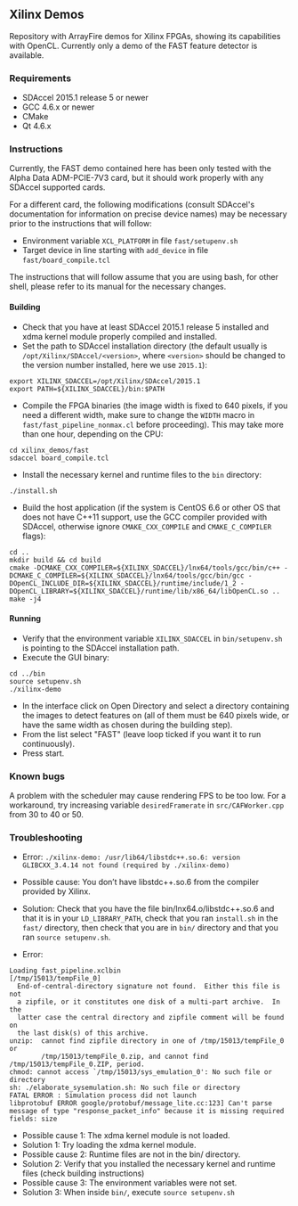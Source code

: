 ## Xilinx Demos

Repository with ArrayFire demos for Xilinx FPGAs, showing its capabilities with OpenCL. Currently only a demo of the FAST feature detector is available.

### Requirements

* SDAccel 2015.1 release 5 or newer
* GCC 4.6.x or newer
* CMake
* Qt 4.6.x

### Instructions

Currently, the FAST demo contained here has been only tested with the Alpha Data ADM-PCIE-7V3 card, but it should work properly with any SDAccel supported cards.

For a different card, the following modifications (consult SDAccel's documentation for information on precise device names) may be necessary prior to the instructions that will follow:

* Environment variable `XCL_PLATFORM` in file `fast/setupenv.sh`
* Target device in line starting with `add_device` in file `fast/board_compile.tcl`

The instructions that will follow assume that you are using bash, for other shell, please refer to its manual for the necessary changes.

#### Building

* Check that you have at least SDAccel 2015.1 release 5 installed and xdma kernel module properly compiled and installed.
* Set the path to SDAccel installation directory (the default usually is `/opt/Xilinx/SDAccel/<version>`, where `<version>` should be changed to the version number installed, here we use `2015.1`):

```
export XILINX_SDACCEL=/opt/Xilinx/SDAccel/2015.1
export PATH=${XILINX_SDACCEL}/bin:$PATH
```

* Compile the FPGA binaries (the image width is fixed to 640 pixels, if you need a different width, make sure to change the `WIDTH` macro in `fast/fast_pipeline_nonmax.cl` before proceeding). This may take more than one hour, depending on the CPU:

```
cd xilinx_demos/fast
sdaccel board_compile.tcl
```

* Install the necessary kernel and runtime files to the `bin` directory:

```
./install.sh
```

* Build the host application (if the system is CentOS 6.6 or other OS that does not have C++11 support, use the GCC compiler provided with SDAccel, otherwise ignore `CMAKE_CXX_COMPILE` and `CMAKE_C_COMPILER` flags):

```
cd ..
mkdir build && cd build
cmake -DCMAKE_CXX_COMPILER=${XILINX_SDACCEL}/lnx64/tools/gcc/bin/c++ -DCMAKE_C_COMPILER=${XILINX_SDACCEL}/lnx64/tools/gcc/bin/gcc -DOpenCL_INCLUDE_DIR=${XILINX_SDACCEL}/runtime/include/1_2 -DOpenCL_LIBRARY=${XILINX_SDACCEL}/runtime/lib/x86_64/libOpenCL.so ..
make -j4
```

#### Running

* Verify that the environment variable `XILINX_SDACCEL` in `bin/setupenv.sh` is pointing to the SDAccel installation path.
* Execute the GUI binary:

```
cd ../bin
source setupenv.sh
./xilinx-demo
```

* In the interface click on Open Directory and select a directory containing the images to detect features on (all of them must be 640 pixels wide, or have the same width as chosen during the building step).
* From the list select "FAST" (leave loop ticked if you want it to run continuously).
* Press start.

### Known bugs

A problem with the scheduler may cause rendering FPS to be too low. For a workaround, try increasing variable `desiredFramerate` in `src/CAFWorker.cpp` from 30 to 40 or 50.

### Troubleshooting

* Error: `./xilinx-demo: /usr/lib64/libstdc++.so.6: version GLIBCXX_3.4.14 not found (required by ./xilinx-demo)`
* Possible cause: You don’t have libstdc++.so.6 from the compiler provided by Xilinx.
* Solution: Check that you have the file bin/lnx64.o/libstdc++.so.6 and that it is in your `LD_LIBRARY_PATH`, check that you ran `install.sh` in the `fast/` directory, then check that you are in `bin/` directory and that you ran `source setupenv.sh`.

* Error:
```
Loading fast_pipeline.xclbin
[/tmp/15013/tempFile_0]
  End-of-central-directory signature not found.  Either this file is not
  a zipfile, or it constitutes one disk of a multi-part archive.  In the
  latter case the central directory and zipfile comment will be found on
  the last disk(s) of this archive.
unzip:  cannot find zipfile directory in one of /tmp/15013/tempFile_0 or
        /tmp/15013/tempFile_0.zip, and cannot find /tmp/15013/tempFile_0.ZIP, period.
chmod: cannot access `/tmp/15013/sys_emulation_0': No such file or directory
sh: ./elaborate_sysemulation.sh: No such file or directory
FATAL ERROR : Simulation process did not launch
libprotobuf ERROR google/protobuf/message_lite.cc:123] Can't parse message of type "response_packet_info" because it is missing required fields: size
```
* Possible cause 1: The xdma kernel module is not loaded.
* Solution 1: Try loading the xdma kernel module.
* Possible cause 2: Runtime files are not in the bin/ directory.
* Solution 2: Verify that you installed the necessary kernel and runtime files (check building instructions)
* Possible cause 3: The environment variables were not set.
* Solution 3: When inside `bin/`, execute `source setupenv.sh`
